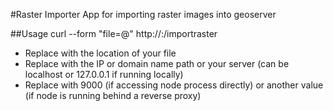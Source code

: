 #Raster Importer
App for importing raster images into geoserver

##Usage
    curl --form "file=@<PATH-TO-FILE>" http://<SERVER-LOCATION>:<PORT>/importraster
* Replace <PATH-TO-FILE> with the location of your file
* Replace <SERVER-LOCATION> with the IP or domain name path or your server (can be localhost or 127.0.0.1 if running locally)
* Replace <PORT> with 9000 (if accessing node process directly) or another value (if node is running behind a reverse proxy)